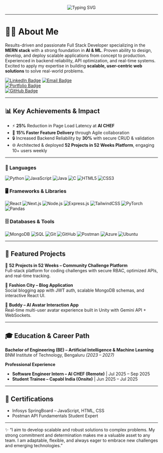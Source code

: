 <p align="center">
  <img src="https://readme-typing-svg.herokuapp.com?font=Fira+Code&size=25&duration=4000&pause=1000&color=00F7FF&center=true&vCenter=true&width=600&lines=Hi%2C+I'm+Sunil+Kumar+I+👋;Full+Stack+MERN+Developer;AI+%26+ML+Enthusiast;Software+Engineer+%7C+Problem+Solver" alt="Typing SVG" />
</p>


---

# 👨‍💻 About Me  

Results-driven and passionate Full Stack Developer specializing in the **MERN stack** with a strong foundation in **AI & ML**. Proven ability to design, develop, and deploy scalable applications from concept to production. Experienced in backend reliability, API optimization, and real-time systems. Excited to apply my expertise in building **scalable, user-centric web solutions** to solve real-world problems.  

[![LinkedIn Badge](https://img.shields.io/badge/LinkedIn-blue?logo=linkedin)](https://www.linkedin.com/in/sunil-kumar-83a286317)
[![Email Badge](https://img.shields.io/badge/Email-red?logo=gmail)](mailto:sunilcodes2005@gmail.com)  
[![Portfolio Badge](https://img.shields.io/badge/Portfolio-black?logo=vercel)](https://portfolio-livid-beta-14.vercel.app/)  
[![GitHub Badge](https://img.shields.io/badge/GitHub-000?logo=github)](https://github.com/Sunicreates)  

---

## 📊 Key Achievements & Impact  
- ⚡ **25%** Reduction in Page Load Latency at **AI CHEF**  
- 🚀 **15% Faster Feature Delivery** through Agile collaboration  
- 🔒 Increased Backend Reliability by **30%** with secure CRUD & validation  
- 🌐 Architected & deployed **52 Projects in 52 Weeks Platform**, engaging 10+ users weekly  

---


### 🚀 Languages  
![Python](https://img.shields.io/badge/Python-3776AB?style=for-the-badge&logo=python&logoColor=white) ![JavaScript](https://img.shields.io/badge/JavaScript-F7DF1E?style=for-the-badge&logo=javascript&logoColor=black) ![Java](https://img.shields.io/badge/Java-007396?style=for-the-badge&logo=java&logoColor=white) ![C](https://img.shields.io/badge/C-00599C?style=for-the-badge&logo=c&logoColor=white) ![HTML5](https://img.shields.io/badge/HTML5-E34F26?style=for-the-badge&logo=html5&logoColor=white) ![CSS3](https://img.shields.io/badge/CSS3-1572B6?style=for-the-badge&logo=css3&logoColor=white)  

### 🖥️ Frameworks & Libraries  
![React](https://img.shields.io/badge/React-20232A?style=for-the-badge&logo=react&logoColor=61DAFB) ![Next.js](https://img.shields.io/badge/Next.js-000000?style=for-the-badge&logo=next.js&logoColor=white) ![Node.js](https://img.shields.io/badge/Node.js-339933?style=for-the-badge&logo=nodedotjs&logoColor=white) ![Express.js](https://img.shields.io/badge/Express.js-000000?style=for-the-badge&logo=express&logoColor=white) ![TailwindCSS](https://img.shields.io/badge/TailwindCSS-06B6D4?style=for-the-badge&logo=tailwindcss&logoColor=white) ![PyTorch](https://img.shields.io/badge/PyTorch-EE4C2C?style=for-the-badge&logo=pytorch&logoColor=white) ![Pandas](https://img.shields.io/badge/Pandas-150458?style=for-the-badge&logo=pandas&logoColor=white)  

### 🗄️ Databases & Tools  
![MongoDB](https://img.shields.io/badge/MongoDB-47A248?style=for-the-badge&logo=mongodb&logoColor=white) ![SQL](https://img.shields.io/badge/SQL-003B57?style=for-the-badge&logo=postgresql&logoColor=white) ![Git](https://img.shields.io/badge/Git-F05032?style=for-the-badge&logo=git&logoColor=white) ![GitHub](https://img.shields.io/badge/GitHub-181717?style=for-the-badge&logo=github&logoColor=white) ![Postman](https://img.shields.io/badge/Postman-FF6C37?style=for-the-badge&logo=postman&logoColor=white) ![Azure](https://img.shields.io/badge/Azure-0078D4?style=for-the-badge&logo=microsoftazure&logoColor=white) ![Ubuntu](https://img.shields.io/badge/Ubuntu-E95420?style=for-the-badge&logo=ubuntu&logoColor=white)  


---

## 📂 Featured Projects  

🚀 **52 Projects in 52 Weeks – Community Challenge Platform**  
Full-stack platform for coding challenges with secure RBAC, optimized APIs, and real-time tracking.  

👗 **Fashion City – Blog Application**  
Social blogging app with JWT auth, scalable MongoDB schemas, and interactive React UI.  

🤖 **Buddy – AI Avatar Interaction App**  
Real-time multi-user avatar experience built in Unity with Gemini API + WebSockets.  

---

## 🎓 Education & Career Path  

**Bachelor of Engineering (BE) – Artificial Intelligence & Machine Learning**  
BNM Institute of Technology, Bengaluru *(2023 – 2027)*  

**Professional Experience**  
- **Software Engineer Intern – AI CHEF (Remote)** | Jul 2025 – Sep 2025  
- **Student Trainee – Capabl India (Onsite)** | Jun 2025 – Jul 2025  

---

## 🏅 Certifications  
- Infosys SpringBoard – JavaScript, HTML, CSS  
- Postman API Fundamentals Student Expert  

---

✨ “I aim to develop scalable and robust solutions to complex problems. My strong commitment and determination makes me a valuable asset to any team. I am adaptable, flexible, and always eager to embrace new challenges and emerging technologies.”
